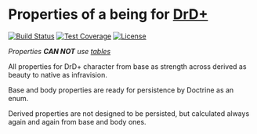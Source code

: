 # Properties of a being for [DrD+](http://www.altar.cz/drdplus/)

[![Build Status](https://travis-ci.org/jaroslavtyc/drd-plus-properties.svg?branch=master)](https://travis-ci.org/jaroslavtyc/drd-plus-properties)
[![Test Coverage](https://codeclimate.com/github/jaroslavtyc/drd-plus-properties/badges/coverage.svg)](https://codeclimate.com/github/jaroslavtyc/drd-plus-properties/coverage)
[![License](https://poser.pugx.org/drd-plus/properties/license)](https://packagist.org/packages/drd-plus/properties)

*Properties **CAN NOT** use [tables](https://github.com/jaroslavtyc/drd-plus-tables)*

All properties for DrD+ character from base as strength across derived as beauty to native as infravision.

Base and body properties are ready for persistence by Doctrine as an enum.

Derived properties are not designed to be persisted, but calculated always again and again from base and body ones.
